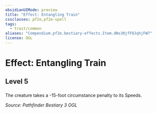 ```yaml
---
obsidianUIMode: preview
title: "Effect: Entangling Train"
cssclasses: pf2e,pf2e-spell
tags:
  - trait/common
aliases: "Compendium.pf2e.bestiary-effects.Item.dNs30jfFOJqhjFW7"
license: OGL
---
```

# Effect: Entangling Train
## Level 5
### 






The creature takes a -15-foot circumstance penalty to its Speeds.

*Source: Pathfinder Bestiary 3*
*OGL*
